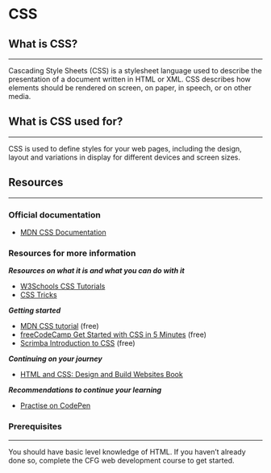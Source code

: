 # CSS

## What is CSS?
---
Cascading Style Sheets (CSS) is a stylesheet language used to describe the presentation of a document written in HTML or XML. CSS describes how elements should be rendered on screen, on paper, in speech, or on other media.

## What is CSS used for?
---
CSS is used to define styles for your web pages, including the design, layout and variations in display for different devices and screen sizes.

## Resources
---
### Official documentation
<ul>
  <li><a href="https://developer.mozilla.org/en-US/docs/Web/CSS">MDN CSS Documentation</a></li>
</ul>

### Resources for more information
***Resources on what it is and what you can do with it***

<ul>
  <li><a href="https://www.w3schools.com/css/">W3Schools CSS Tutorials</a></li>
  <li><a href="https://css-tricks.com/">CSS Tricks</a></li>
</ul>

***Getting started***
<ul>
  <li><a href="https://developer.mozilla.org/en-US/docs/Learn/CSS/First_steps/Getting_started">MDN CSS tutorial</a> (free)</li>
  <li><a href="https://www.freecodecamp.org/news/get-started-with-css-in-5-minutes-e0804813fc3e/">freeCodeCamp Get Started with CSS in 5 Minutes</a> (free)</li>
  <li><a href="https://scrimba.com/learn/introtocss">Scrimba Introduction to CSS</a> (free)</li>
</ul>

***Continuing on your journey***
<ul>
  <li><a href="https://www.amazon.co.uk/HTML-CSS-Design-Build-Websites/dp/1118008189"> HTML and CSS: Design and Build Websites Book</a></li>
</ul>

***Recommendations to continue your learning***

<ul>
  <li><a href="https://codepen.io/">Practise on CodePen</a></li>
</ul>

### Prerequisites
---
You should have basic level knowledge of HTML. If you haven’t already done so, complete the CFG web development course to get started.